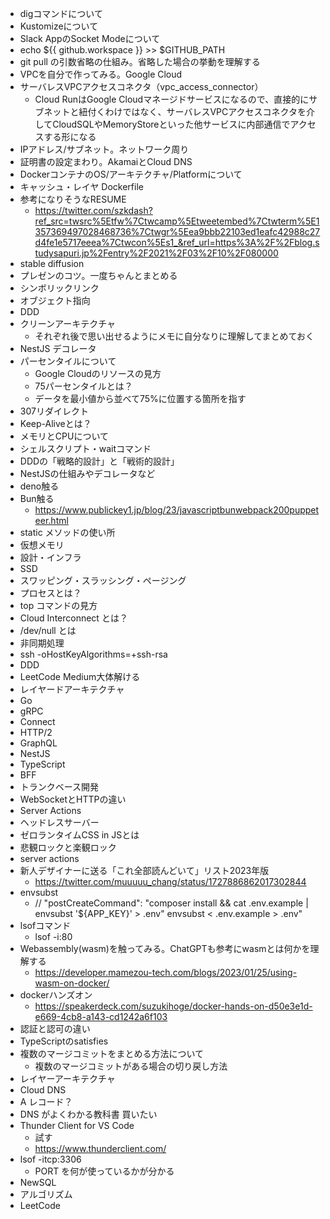 - digコマンドについて
- Kustomizeについて
- Slack AppのSocket Modeについて
- echo ${{ github.workspace }} >> $GITHUB_PATH
- git pull の引数省略の仕組み。省略した場合の挙動を理解する
- VPCを自分で作ってみる。Google Cloud
- サーバレスVPCアクセスコネクタ（vpc_access_connector）
    - Cloud RunはGoogle Cloudマネージドサービスになるので、直接的にサブネットと紐付くわけではなく、サーバレスVPCアクセスコネクタを介してCloudSQLやMemoryStoreといった他サービスに内部通信でアクセスする形になる
- IPアドレス/サブネット。ネットワーク周り
- 証明書の設定まわり。AkamaiとCloud DNS
- DockerコンテナのOS/アーキテクチャ/Platformについて
- キャッシュ・レイヤ Dockerfile
- 参考になりそうなRESUME
    - https://twitter.com/szkdash?ref_src=twsrc%5Etfw%7Ctwcamp%5Etweetembed%7Ctwterm%5E1357369497028468736%7Ctwgr%5Eea9bbb22103ed1eafc42988c27d4fe1e5717eeea%7Ctwcon%5Es1_&ref_url=https%3A%2F%2Fblog.studysapuri.jp%2Fentry%2F2021%2F03%2F10%2F080000
- stable diffusion
- プレゼンのコツ。一度ちゃんとまとめる
- シンボリックリンク
- オブジェクト指向
- DDD
- クリーンアーキテクチャ
    - それぞれ後で思い出せるようにメモに自分なりに理解してまとめておく
- NestJS デコレータ
- パーセンタイルについて
    - Google Cloudのリソースの見方
    - 75パーセンタイルとは？
    - データを最小値から並べて75%に位置する箇所を指す
- 307リダイレクト
- Keep-Aliveとは？
- メモリとCPUについて
- シェルスクリプト・waitコマンド
- DDDの「戦略的設計」と「戦術的設計」
- NestJSの仕組みやデコレータなど
- deno触る
- Bun触る
    - https://www.publickey1.jp/blog/23/javascriptbunwebpack200puppeteer.html
- static メソッドの使い所
- 仮想メモリ
- 設計・インフラ
- SSD
- スワッピング・スラッシング・ページング
- プロセスとは？
- top コマンドの見方
- Cloud Interconnect とは？
- /dev/null とは
- 非同期処理
- ssh -oHostKeyAlgorithms=+ssh-rsa
- DDD
- LeetCode Medium大体解ける
- レイヤードアーキテクチャ
- Go
- gRPC
- Connect
- HTTP/2
- GraphQL
- NestJS
- TypeScript
- BFF
- トランクベース開発
- WebSocketとHTTPの違い
- Server Actions
- ヘッドレスサーバー
- ゼロランタイムCSS in JSとは
- 悲観ロックと楽観ロック
- server actions
- 新人デザイナーに送る「これ全部読んどいて」リスト2023年版
    - https://twitter.com/muuuuu_chang/status/1727886862017302844
- envsubst
    - // "postCreateCommand": "composer install && cat .env.example | envsubst '${APP_KEY}' > .env" envsubst < .env.example > .env"
- lsofコマンド
    - lsof -i:80
- Webassembly(wasm)を触ってみる。ChatGPTも参考にwasmとは何かを理解する
    - https://developer.mamezou-tech.com/blogs/2023/01/25/using-wasm-on-docker/
- dockerハンズオン
    - https://speakerdeck.com/suzukihoge/docker-hands-on-d50e3e1d-e669-4cb8-a143-cd1242a6f103
- 認証と認可の違い
- TypeScriptのsatisfies
- 複数のマージコミットをまとめる方法について
    - 複数のマージコミットがある場合の切り戻し方法
- レイヤーアーキテクチャ
- Cloud DNS
- A レコード？
- DNS がよくわかる教科書 買いたい
- Thunder Client for VS Code
  - 試す
  - https://www.thunderclient.com/
- lsof -itcp:3306
  - PORT を何が使っているかが分かる
- NewSQL
- アルゴリズム
- LeetCode
